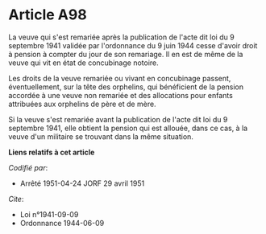 # Article A98

La veuve qui s'est remariée après la publication de l'acte dit loi du 9 septembre 1941 validée par l'ordonnance du 9 juin
1944 cesse d'avoir droit à pension à compter du jour de son remariage. Il en est de même de la veuve qui vit en état de
concubinage notoire.

Les droits de la veuve remariée ou vivant en concubinage passent, éventuellement, sur la tête des orphelins, qui bénéficient
de la pension accordée à une veuve non remariée et des allocations pour enfants attribuées aux orphelins de père et de mère.

Si la veuve s'est remariée avant la publication de l'acte dit loi du 9 septembre 1941, elle obtient la pension qui est
allouée, dans ce cas, à la veuve d'un militaire se trouvant dans la même situation.

**Liens relatifs à cet article**

_Codifié par_:

  - Arrêté 1951-04-24 JORF 29 avril 1951

_Cite_:

  - Loi n°1941-09-09
  - Ordonnance 1944-06-09
